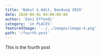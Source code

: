 ```yaml
---
title: 'Nakul & Adit, Bandung 2019'
date: 2020-04-01 04:00:00:00
author: 'Dani Effendi'
category: 'in PLACES'
featuredImage: '../../images/image-4.png'
path: '/fourth-post'
---
```


This is the fourth post